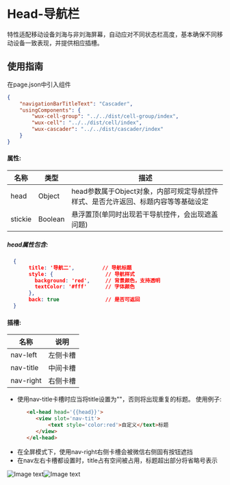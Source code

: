 # Head-导航栏

特性适配移动设备刘海与非刘海屏幕，自动应对不同状态栏高度，基本确保不同移动设备一致表现，并提供相应插槽。

## 使用指南
在page.json中引入组件


```json
{
    "navigationBarTitleText": "Cascader",
    "usingComponents": {
        "wux-cell-group": "../../dist/cell-group/index",
        "wux-cell": "../../dist/cell/index",
        "wux-cascader": "../../dist/cascader/index"
    }
}
```


#### 属性:

| 名称 | 类型 | 描述 |
| --- | --- | --- |
| head | Object | head参数属于Object对象，内部可规定导航控件样式、是否允许返回、标题内容等等基础设定 |
| stickie | Boolean | 悬浮置顶\(单同时出现若干导航控件，会出现遮盖问题\) |

##### head属性包含:

```json
  {
       title: '导航二',         // 导航标题
       style: {                 // 导航样式
         background: 'red',     // 背景颜色，支持透明
         textColor: '#fff'      // 字体颜色
       },
       back: true               // 是否可返回
  }
```

#### 插槽:

| 名称 | 说明 |
| --- | --- |
| nav-left | 左侧卡槽 |
| nav-title | 中间卡槽 |
| nav-right | 右侧卡槽 |

* 使用nav-title卡槽时应当将title设置为""，否则将出现重复的标题。
  使用例子:
  ```html
     <el-head head='{{head}}'>
        <view slot='nav-tit'>
            <text style='color:red'>自定义</text>标题
        </view>
     </el-head>
  ```
* 在全屏模式下，使用nav-right右侧卡槽会被微信右侧固有按钮遮挡
* 在nav左右卡槽都设置时，title占有空间被占用，标题超出部分将省略号表示


![Image text](http://cdn.cabbagelol.net/wxapp-coms-nav1.png)![Image text](http://cdn.cabbagelol.net/wxapp-coms-nav2.png)




